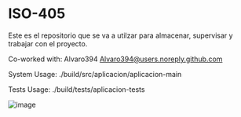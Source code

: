 # ISO-405
Este es el repositorio que se va a utilzar para almacenar, supervisar y trabajar con el proyecto.

Co-worked with: Alvaro394 [<Alvaro394@users.noreply.github.com>](https://github.com/Alvaro394)


System Usage: ./build/src/aplicacion/aplicacion-main

Tests Usage: ./build/tests/aplicacion-tests


![image](https://github.com/user-attachments/assets/ba72ff19-9b15-4a2e-ba49-91498522d107)
